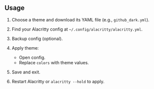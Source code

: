 ## Usage

1. Choose a theme and download its YAML file (e.g., `github_dark.yml`).

2. Find your Alacritty config at `~/.config/alacritty/alacritty.yml`.

3. Backup config (optional).

4. Apply theme:

   - Open config.
   - Replace `colors` with theme values.

5. Save and exit.

6. Restart Alacritty or `alacritty --hold` to apply.

